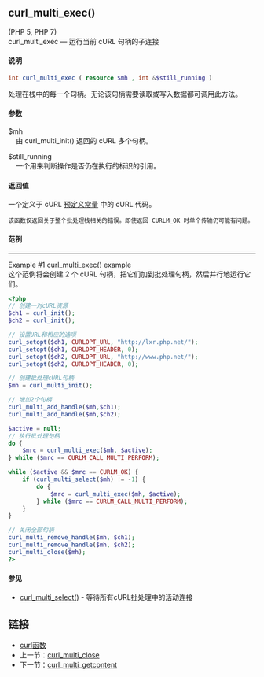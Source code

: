 
## curl_multi_exec()
(PHP 5, PHP 7)  
curl_multi_exec — 运行当前 cURL 句柄的子连接

#### 说明  
```php
int curl_multi_exec ( resource $mh , int &$still_running )
```

处理在栈中的每一个句柄。无论该句柄需要读取或写入数据都可调用此方法。  

#### 参数   
$mh  
&nbsp;&nbsp;&nbsp;&nbsp;由 curl_multi_init() 返回的 cURL 多个句柄。  

$still_running  
&nbsp;&nbsp;&nbsp;&nbsp;一个用来判断操作是否仍在执行的标识的引用。

#### 返回值
一个定义于 cURL [预定义常量](http://php.net/manual/zh/curl.constants.php) 中的 cURL 代码。  
```
该函数仅返回关于整个批处理栈相关的错误。即使返回 CURLM_OK 时单个传输仍可能有问题。
```

#### 范例   
---  
Example #1 curl_multi_exec() example  
这个范例将会创建 2 个 cURL 句柄，把它们加到批处理句柄，然后并行地运行它们。 

```php
<?php
// 创建一对cURL资源
$ch1 = curl_init();
$ch2 = curl_init();

// 设置URL和相应的选项
curl_setopt($ch1, CURLOPT_URL, "http://lxr.php.net/");
curl_setopt($ch1, CURLOPT_HEADER, 0);
curl_setopt($ch2, CURLOPT_URL, "http://www.php.net/");
curl_setopt($ch2, CURLOPT_HEADER, 0);

// 创建批处理cURL句柄
$mh = curl_multi_init();

// 增加2个句柄
curl_multi_add_handle($mh,$ch1);
curl_multi_add_handle($mh,$ch2);

$active = null;
// 执行批处理句柄
do {
    $mrc = curl_multi_exec($mh, $active);
} while ($mrc == CURLM_CALL_MULTI_PERFORM);

while ($active && $mrc == CURLM_OK) {
    if (curl_multi_select($mh) != -1) {
        do {
            $mrc = curl_multi_exec($mh, $active);
        } while ($mrc == CURLM_CALL_MULTI_PERFORM);
    }
}

// 关闭全部句柄
curl_multi_remove_handle($mh, $ch1);
curl_multi_remove_handle($mh, $ch2);
curl_multi_close($mh);
?>
```

#### 参见  
- [curl_multi_select()](curl_multi_select.md) - 等待所有cURL批处理中的活动连接

## 链接

- [curl函数](directory.md)
- 上一节：[curl_multi_close](curl_multi_close.md)
- 下一节：[curl_multi_getcontent](curl_multi_exec.md)
